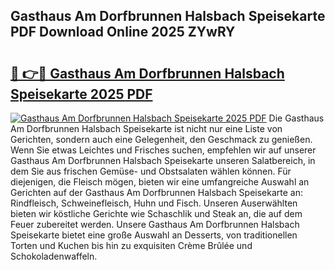 ## Gasthaus Am Dorfbrunnen Halsbach Speisekarte PDF Download Online 2025 ZYwRY

# <h2><a href="http://gc928kx.nevu.top/?p=Gasthaus+Am+Dorfbrunnen+Halsbach+Speisekarte">🔗 👉🔴 Gasthaus Am Dorfbrunnen Halsbach Speisekarte 2025 PDF</a></h2>

[![Gasthaus Am Dorfbrunnen Halsbach Speisekarte 2025 PDF](https://i.imgur.com/dBaPXMq.png)](http://gc928kx.nevu.top/?p=Gasthaus+Am+Dorfbrunnen+Halsbach+Speisekarte)
Die Gasthaus Am Dorfbrunnen Halsbach Speisekarte ist nicht nur eine Liste von Gerichten, sondern auch eine Gelegenheit, den Geschmack zu genießen. Wenn Sie etwas Leichtes und Frisches suchen, empfehlen wir auf unserer Gasthaus Am Dorfbrunnen Halsbach Speisekarte unseren Salatbereich, in dem Sie aus frischen Gemüse- und Obstsalaten wählen können. Für diejenigen, die Fleisch mögen, bieten wir eine umfangreiche Auswahl an Gerichten auf der Gasthaus Am Dorfbrunnen Halsbach Speisekarte an: Rindfleisch, Schweinefleisch, Huhn und Fisch. Unseren Auserwählten bieten wir köstliche Gerichte wie Schaschlik und Steak an, die auf dem Feuer zubereitet werden. Unsere Gasthaus Am Dorfbrunnen Halsbach Speisekarte bietet eine große Auswahl an Desserts, von traditionellen Torten und Kuchen bis hin zu exquisiten Crème Brûlée und Schokoladenwaffeln.
